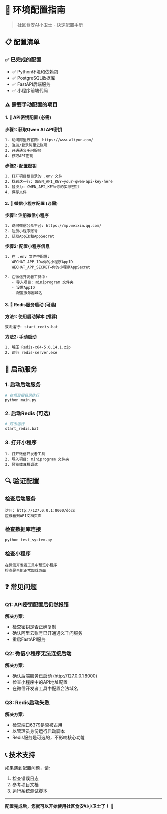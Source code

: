 # 🔧 环境配置指南

> 社区食安AI小卫士 - 快速配置手册

## 📋 配置清单

### ✅ 已完成的配置
- ✅ Python环境和依赖包
- ✅ PostgreSQL数据库
- ✅ FastAPI后端服务
- ✅ 小程序前端代码

### ⚠️ 需要手动配置的项目

#### 1. 🔑 API密钥配置 (必需)

**步骤1: 获取Qwen AI API密钥**
```
1. 访问阿里云官网: https://www.aliyun.com/
2. 注册/登录阿里云账号
3. 开通通义千问服务
4. 获取API密钥
```

**步骤2: 配置密钥**
```
1. 打开项目根目录的 .env 文件
2. 找到这一行: QWEN_API_KEY=your-qwen-api-key-here
3. 替换为: QWEN_API_KEY=你的实际密钥
4. 保存文件
```

#### 2. 📱 微信小程序配置 (必需)

**步骤1: 注册微信小程序**
```
1. 访问微信公众平台: https://mp.weixin.qq.com/
2. 注册小程序账号
3. 获取AppID和AppSecret
```

**步骤2: 配置小程序信息**
```
1. 在 .env 文件中配置:
   WECHAT_APP_ID=你的小程序AppID
   WECHAT_APP_SECRET=你的小程序AppSecret

2. 在微信开发者工具中:
   - 导入项目: miniprogram 文件夹
   - 设置AppID
   - 配置服务器域名
```

#### 3. 🔧 Redis服务启动 (可选)

**方法1: 使用启动脚本 (推荐)**
```
双击运行: start_redis.bat
```

**方法2: 手动启动**
```
1. 解压 Redis-x64-5.0.14.1.zip
2. 运行 redis-server.exe
```

## 🚀 启动服务

### 1. 启动后端服务
```bash
# 在项目根目录执行
python main.py
```

### 2. 启动Redis (可选)
```bash
# 双击运行
start_redis.bat
```

### 3. 打开小程序
```
1. 打开微信开发者工具
2. 导入项目: miniprogram 文件夹
3. 预览或真机调试
```

## 🔍 验证配置

### 检查后端服务
```
访问: http://127.0.0.1:8000/docs
应该看到API文档页面
```

### 检查数据库连接
```bash
python test_system.py
```

### 检查小程序
```
在微信开发者工具中预览小程序
检查是否能正常加载页面
```

## ❓ 常见问题

### Q1: API密钥配置后仍然报错
**解决方案:**
- 检查密钥是否正确复制
- 确认阿里云账号已开通通义千问服务
- 重启FastAPI服务

### Q2: 微信小程序无法连接后端
**解决方案:**
- 确认后端服务已启动 (http://127.0.0.1:8000)
- 检查小程序中的API地址配置
- 在微信开发者工具中配置合法域名

### Q3: Redis启动失败
**解决方案:**
- 检查端口6379是否被占用
- 以管理员身份运行启动脚本
- Redis服务是可选的，不影响核心功能

## 📞 技术支持

如果遇到配置问题，请:
1. 检查错误日志
2. 参考项目文档
3. 运行系统测试脚本

---

**配置完成后，您就可以开始使用社区食安AI小卫士了！** 🎉